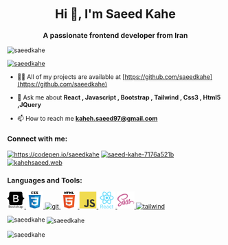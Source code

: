 <h1 align="center">Hi 👋, I'm Saeed Kahe</h1>
<h3 align="center">A passionate frontend developer from Iran</h3>

<p align="left"> <img src="https://komarev.com/ghpvc/?username=saeedkahe&label=Profile%20views&color=0e75b6&style=flat" alt="saeedkahe" /> </p>

<p align="left"> <a href="https://github.com/ryo-ma/github-profile-trophy"><img src="https://github-profile-trophy.vercel.app/?username=saeedkahe" alt="saeedkahe" /></a> </p>

- 👨‍💻 All of my projects are available at [https://github.com/saeedkahe](https://github.com/saeedkahe)

- 💬 Ask me about **React , Javascript , Bootstrap , Tailwind , Css3 , Html5 ,JQuery**

- 📫 How to reach me **kaheh.saeed97@gmail.com**

<h3 align="left">Connect with me:</h3>
<p align="left">
<a href="https://codepen.io/https://codepen.io/saeedkahe" target="blank"><img align="center" src="https://raw.githubusercontent.com/rahuldkjain/github-profile-readme-generator/master/src/images/icons/Social/codepen.svg" alt="https://codepen.io/saeedkahe" height="30" width="40" /></a>
<a href="https://linkedin.com/in/saeed-kahe-7176a521b" target="blank"><img align="center" src="https://raw.githubusercontent.com/rahuldkjain/github-profile-readme-generator/master/src/images/icons/Social/linked-in-alt.svg" alt="saeed-kahe-7176a521b" height="30" width="40" /></a>
<a href="https://instagram.com/kahehsaeed.web" target="blank"><img align="center" src="https://raw.githubusercontent.com/rahuldkjain/github-profile-readme-generator/master/src/images/icons/Social/instagram.svg" alt="kahehsaeed.web" height="30" width="40" /></a>
</p>

<h3 align="left">Languages and Tools:</h3>
<p align="left"> <a href="https://getbootstrap.com" target="_blank" rel="noreferrer"> <img src="https://raw.githubusercontent.com/devicons/devicon/master/icons/bootstrap/bootstrap-plain-wordmark.svg" alt="bootstrap" width="40" height="40"/> </a> <a href="https://www.w3schools.com/css/" target="_blank" rel="noreferrer"> <img src="https://raw.githubusercontent.com/devicons/devicon/master/icons/css3/css3-original-wordmark.svg" alt="css3" width="40" height="40"/> </a> <a href="https://git-scm.com/" target="_blank" rel="noreferrer"> <img src="https://www.vectorlogo.zone/logos/git-scm/git-scm-icon.svg" alt="git" width="40" height="40"/> </a> <a href="https://www.w3.org/html/" target="_blank" rel="noreferrer"> <img src="https://raw.githubusercontent.com/devicons/devicon/master/icons/html5/html5-original-wordmark.svg" alt="html5" width="40" height="40"/> </a> <a href="https://developer.mozilla.org/en-US/docs/Web/JavaScript" target="_blank" rel="noreferrer"> <img src="https://raw.githubusercontent.com/devicons/devicon/master/icons/javascript/javascript-original.svg" alt="javascript" width="40" height="40"/> </a> <a href="https://reactjs.org/" target="_blank" rel="noreferrer"> <img src="https://raw.githubusercontent.com/devicons/devicon/master/icons/react/react-original-wordmark.svg" alt="react" width="40" height="40"/> </a> <a href="https://sass-lang.com" target="_blank" rel="noreferrer"> <img src="https://raw.githubusercontent.com/devicons/devicon/master/icons/sass/sass-original.svg" alt="sass" width="40" height="40"/> </a> <a href="https://tailwindcss.com/" target="_blank" rel="noreferrer"> <img src="https://www.vectorlogo.zone/logos/tailwindcss/tailwindcss-icon.svg" alt="tailwind" width="40" height="40"/> </a> </p>

<p><img align="left" src="https://github-readme-stats.vercel.app/api/top-langs?username=saeedkahe&show_icons=true&locale=en&layout=compact" alt="saeedkahe" /></p>

<p>&nbsp;<img align="center" src="https://github-readme-stats.vercel.app/api?username=saeedkahe&show_icons=true&locale=en" alt="saeedkahe" /></p>

<p><img align="center" src="https://github-readme-streak-stats.herokuapp.com/?user=saeedkahe&" alt="saeedkahe" /></p>

